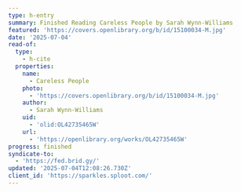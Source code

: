 ```yaml
---
type: h-entry
summary: Finished Reading Careless People by Sarah Wynn-Williams
featured: 'https://covers.openlibrary.org/b/id/15100034-M.jpg'
date: '2025-07-04'
read-of:
  type:
    - h-cite
  properties:
    name:
      - Careless People
    photo:
      - 'https://covers.openlibrary.org/b/id/15100034-M.jpg'
    author:
      - Sarah Wynn-Williams
    uid:
      - 'olid:OL42735465W'
    url:
      - 'https://openlibrary.org/works/OL42735465W'
progress: finished
syndicate-to:
  - 'https://fed.brid.gy/'
updated: '2025-07-04T12:08:26.730Z'
client_id: 'https://sparkles.sploot.com/'
---
```


